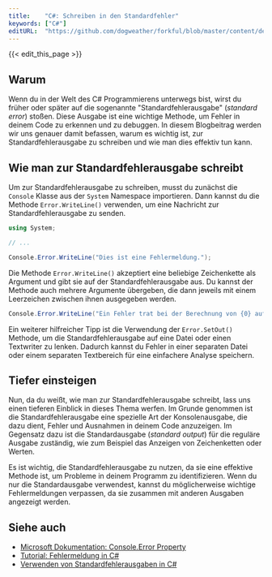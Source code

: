 ```yaml
---
title:    "C#: Schreiben in den Standardfehler"
keywords: ["C#"]
editURL:  "https://github.com/dogweather/forkful/blob/master/content/de/c-sharp/writing-to-standard-error.md"
---
```


{{< edit_this_page >}}

## Warum

Wenn du in der Welt des C# Programmierens unterwegs bist, wirst du früher oder später auf die sogenannte "Standardfehlerausgabe" (*standard error*) stoßen. Diese Ausgabe ist eine wichtige Methode, um Fehler in deinem Code zu erkennen und zu debuggen. In diesem Blogbeitrag werden wir uns genauer damit befassen, warum es wichtig ist, zur Standardfehlerausgabe zu schreiben und wie man dies effektiv tun kann.

## Wie man zur Standardfehlerausgabe schreibt

Um zur Standardfehlerausgabe zu schreiben, musst du zunächst die `Console` Klasse aus der `System` Namespace importieren. Dann kannst du die Methode `Error.WriteLine()` verwenden, um eine Nachricht zur Standardfehlerausgabe zu senden.

```C#
using System;

// ...

Console.Error.WriteLine("Dies ist eine Fehlermeldung.");
```

Die Methode `Error.WriteLine()` akzeptiert eine beliebige Zeichenkette als Argument und gibt sie auf der Standardfehlerausgabe aus. Du kannst der Methode auch mehrere Argumente übergeben, die dann jeweils mit einem Leerzeichen zwischen ihnen ausgegeben werden.

```C#
Console.Error.WriteLine("Ein Fehler trat bei der Berechnung von {0} auf. Fehlernummer: {1}", berechnung, fehlernummer);
```

Ein weiterer hilfreicher Tipp ist die Verwendung der `Error.SetOut()` Methode, um die Standardfehlerausgabe auf eine Datei oder einen Textwriter zu lenken. Dadurch kannst du Fehler in einer separaten Datei oder einem separaten Textbereich für eine einfachere Analyse speichern.

## Tiefer einsteigen

Nun, da du weißt, wie man zur Standardfehlerausgabe schreibt, lass uns einen tieferen Einblick in dieses Thema werfen. Im Grunde genommen ist die Standardfehlerausgabe eine spezielle Art der Konsolenausgabe, die dazu dient, Fehler und Ausnahmen in deinem Code anzuzeigen. Im Gegensatz dazu ist die Standardausgabe (*standard output*) für die reguläre Ausgabe zuständig, wie zum Beispiel das Anzeigen von Zeichenketten oder Werten.

Es ist wichtig, die Standardfehlerausgabe zu nutzen, da sie eine effektive Methode ist, um Probleme in deinem Programm zu identifizieren. Wenn du nur die Standardausgabe verwendest, kannst du möglicherweise wichtige Fehlermeldungen verpassen, da sie zusammen mit anderen Ausgaben angezeigt werden.

## Siehe auch

- [Microsoft Dokumentation: Console.Error Property](https://docs.microsoft.com/en-us/dotnet/api/system.console.error?view=netcore-3.1)
- [Tutorial: Fehlermeldung in C#](https://www.tutorialsteacher.com/csharp/csharp-console-application)
- [Verwenden von Standardfehlerausgaben in C#](https://exceptionnotfound.net/using-strings-in-standard-error-and-standard-output-in-c-sharp-net/)